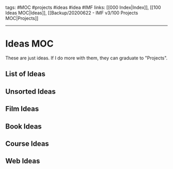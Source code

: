 tags: #MOC #projects #ideas #idea #IMF
links: [[000 Index|Index]], [[100 Ideas MOC|Ideas]], [[Backup/20200622 - IMF v3/100 Projects MOC|Projects]]

---
# Ideas MOC
These are just ideas. If I do more with them, they can graduate to "Projects".

## List of Ideas

## Unsorted Ideas

## Film Ideas 

## Book Ideas

## Course Ideas

## Web Ideas
